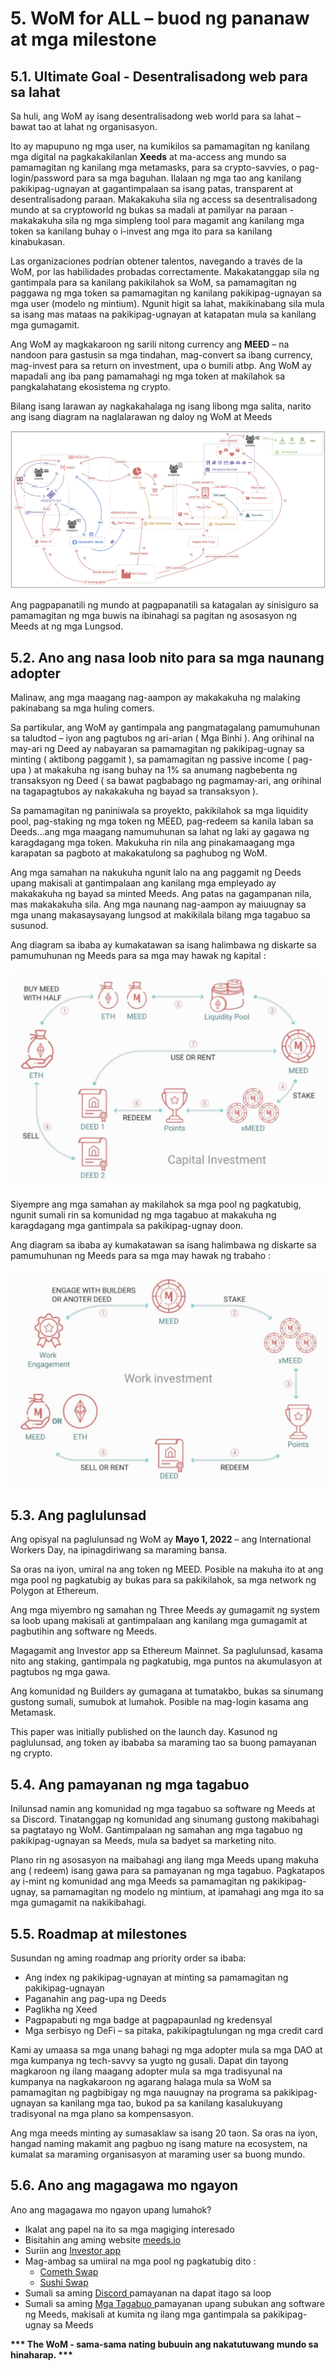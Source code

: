 # 5. WoM for ALL – buod ng pananaw at mga milestone

## 5.1. Ultimate Goal - Desentralisadong web para sa lahat

Sa huli, ang WoM ay isang desentralisadong web world para sa lahat – bawat tao at lahat ng organisasyon.

Ito ay mapupuno ng mga user, na kumikilos sa pamamagitan ng kanilang mga digital na pagkakakilanlan **Xeeds** at ma-access ang mundo sa pamamagitan ng kanilang mga metamasks, para sa crypto-savvies, o pag-login/password para sa mga baguhan. Ilalaan ng mga tao ang kanilang pakikipag-ugnayan at gagantimpalaan sa isang patas, transparent at desentralisadong paraan. Makakakuha sila ng access sa desentralisadong mundo at sa cryptoworld ng bukas sa madali at pamilyar na paraan - makakakuha sila ng mga simpleng tool para magamit ang kanilang mga token sa kanilang buhay o i-invest ang mga ito para sa kanilang kinabukasan.

Las organizaciones podrían obtener talentos, navegando a través de la WoM, por las habilidades probadas correctamente. Makakatanggap sila ng gantimpala para sa kanilang pakikilahok sa WoM, sa pamamagitan ng paggawa ng mga token sa pamamagitan ng kanilang pakikipag-ugnayan sa mga user (modelo ng mintium). Ngunit higit sa lahat, makikinabang sila mula sa isang mas mataas na pakikipag-ugnayan at katapatan mula sa kanilang mga gumagamit.

Ang WoM ay magkakaroon ng sarili nitong currency ang **MEED** – na nandoon para gastusin sa mga tindahan, mag-convert sa ibang currency, mag-invest para sa return on investment, upa o bumili atbp. Ang WoM ay mapadali ang iba pang pamamahagi ng mga token at makilahok sa pangkalahatang ekosistema ng crypto.

Bilang isang larawan ay nagkakahalaga ng isang libong mga salita, narito ang isang diagram na naglalarawan ng daloy ng WoM at Meeds

![Ang daloy ng WoM at Meeds](en/img/wom-flows.png)

Ang pagpapanatili ng mundo at pagpapanatili sa katagalan ay sinisiguro sa pamamagitan ng mga buwis na ibinahagi sa pagitan ng asosasyon ng Meeds at ng mga Lungsod.

## 5.2. Ano ang nasa loob nito para sa mga naunang adopter

Malinaw, ang mga maagang nag-aampon ay makakakuha ng malaking pakinabang sa mga huling comers.

Sa partikular, ang WoM ay gantimpala ang pangmatagalang pamumuhunan sa taludtod – iyon ang pagtubos ng ari-arian ( Mga Binhi ). Ang orihinal na may-ari ng Deed ay nabayaran sa pamamagitan ng pakikipag-ugnay sa minting ( aktibong paggamit ), sa pamamagitan ng passive income ( pag-upa ) at makakuha ng isang buhay na 1% sa anumang nagbebenta ng transaksyon ng Deed ( sa bawat pagbabago ng pagmamay-ari, ang orihinal na tagapagtubos ay nakakakuha ng bayad sa transaksyon ).

Sa pamamagitan ng paniniwala sa proyekto, pakikilahok sa mga liquidity pool, pag-staking ng mga token ng MEED, pag-redeem sa kanila laban sa Deeds...ang mga maagang namumuhunan sa lahat ng laki ay gagawa ng karagdagang mga token. Makukuha rin nila ang pinakamaagang mga karapatan sa pagboto at makakatulong sa paghubog ng WoM.

Ang mga samahan na nakukuha ngunit lalo na ang paggamit ng Deeds upang makisali at gantimpalaan ang kanilang mga empleyado ay makakakuha ng bayad sa minted Meeds. Ang patas na gagampanan nila, mas makakakuha sila. Ang mga naunang nag-aampon ay maiuugnay sa mga unang makasaysayang lungsod at makikilala bilang mga tagabuo sa susunod.

Ang diagram sa ibaba ay kumakatawan sa isang halimbawa ng diskarte sa pamumuhunan ng Meeds para sa mga may hawak ng kapital :

![Nangangailangan ng diskarte sa pamumuhunan para sa mga may hawak ng kapital](en/img/invest-capital.png)

Siyempre ang mga samahan ay makilahok sa mga pool ng pagkatubig, ngunit sumali rin sa komunidad ng mga tagabuo at makakuha ng karagdagang mga gantimpala sa pakikipag-ugnay doon.

Ang diagram sa ibaba ay kumakatawan sa isang halimbawa ng diskarte sa pamumuhunan ng Meeds para sa mga may hawak ng trabaho :

![Nangangailangan ng diskarte sa pamumuhunan para sa mga may hawak ng trabaho](en/img/invest-work.png)

## 5.3. Ang paglulunsad

Ang opisyal na paglulunsad ng WoM ay **Mayo 1, 2022** – ang International Workers Day, na ipinagdiriwang sa maraming bansa.

Sa oras na iyon, umiral na ang token ng MEED. Posible na makuha ito at ang mga pool ng pagkatubig ay bukas para sa pakikilahok, sa mga network ng Polygon at Ethereum.

Ang mga miyembro ng samahan ng Three Meeds ay gumagamit ng system sa loob upang makisali at gantimpalaan ang kanilang mga gumagamit at pagbutihin ang software ng Meeds.

Magagamit ang Investor app sa Ethereum Mainnet. Sa paglulunsad, kasama nito ang staking, gantimpala ng pagkatubig, mga puntos na akumulasyon at pagtubos ng mga gawa.

Ang komunidad ng Builders ay gumagana at tumatakbo, bukas sa sinumang gustong sumali, sumubok at lumahok. Posible na mag-login kasama ang Metamask.

This paper was initially published on the launch day. Kasunod ng paglulunsad, ang token ay ibababa sa maraming tao sa buong pamayanan ng crypto.

## 5.4. Ang pamayanan ng mga tagabuo

Inilunsad namin ang komunidad ng mga tagabuo sa software ng Meeds at sa Discord. Tinatanggap ng komunidad ang sinumang gustong makibahagi sa pagtatayo ng WoM. Gantimpalaan ng samahan ang mga tagabuo ng pakikipag-ugnayan sa Meeds, mula sa badyet sa marketing nito.

Plano rin ng asosasyon na maibahagi ang ilang mga Meeds upang makuha ang ( redeem) isang gawa para sa pamayanan ng mga tagabuo. Pagkatapos ay i-mint ng komunidad ang mga Meeds sa pamamagitan ng pakikipag-ugnay, sa pamamagitan ng modelo ng mintium, at ipamahagi ang mga ito sa mga gumagamit na nakikibahagi.

## 5.5. Roadmap at milestones

Susundan ng aming roadmap ang priority order sa ibaba:

- Ang index ng pakikipag-ugnayan at minting sa pamamagitan ng pakikipag-ugnayan
- Paganahin ang pag-upa ng Deeds
- Paglikha ng Xeed
- Pagpapabuti ng mga badge at pagpapaunlad ng kredensyal
- Mga serbisyo ng DeFi – sa pitaka, pakikipagtulungan ng mga credit card

Kami ay umaasa sa mga unang bahagi ng mga adopter mula sa mga DAO at mga kumpanya ng tech-savvy sa yugto ng gusali. Dapat din tayong magkaroon ng ilang maagang adopter mula sa mga tradisyunal na kumpanya na nagkakaroon ng agarang halaga mula sa WoM sa pamamagitan ng pagbibigay ng mga nauugnay na programa sa pakikipag-ugnayan sa kanilang mga tao, bukod pa sa kanilang kasalukuyang tradisyonal na mga plano sa kompensasyon.

Ang mga meeds minting ay sumasaklaw sa isang 20 taon. Sa oras na iyon, hangad naming makamit ang pagbuo ng isang mature na ecosystem, na kumalat sa maraming organisasyon at maraming user sa buong mundo.

## 5.6. Ano ang magagawa mo ngayon

Ano ang magagawa mo ngayon upang lumahok?

- Ikalat ang papel na ito sa mga magiging interesado
- Bisitahin ang aming website [ meeds.io ](https://www.meeds.io/)
- Suriin ang [ Investor app ](https://meeds.io/investors)
- Mag-ambag sa umiiral na mga pool ng pagkatubig dito :
  - [Cometh Swap](https://swap.cometh.io/)
  - [Sushi Swap](https://sushi.com)
- Sumali sa aming [ Discord ](https://discord.com/invite/hAuADSq3) pamayanan na dapat itago sa loop
- Sumali sa aming [ Mga Tagabuo ](https://meeds.io/builders) pamayanan upang subukan ang software ng Meeds, makisali at kumita ng ilang mga gantimpala sa pakikipag-ugnay sa Meeds

**\*\*\* The WoM - sama-sama nating bubuuin ang nakatutuwang mundo sa hinaharap. \*\*\***